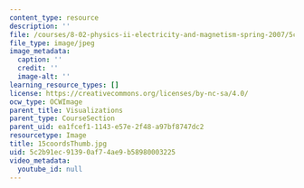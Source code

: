 ```yaml
---
content_type: resource
description: ''
file: /courses/8-02-physics-ii-electricity-and-magnetism-spring-2007/5c2b91ec91390af74ae9b58980003225_15coordsThumb.jpg
file_type: image/jpeg
image_metadata:
  caption: ''
  credit: ''
  image-alt: ''
learning_resource_types: []
license: https://creativecommons.org/licenses/by-nc-sa/4.0/
ocw_type: OCWImage
parent_title: Visualizations
parent_type: CourseSection
parent_uid: ea1fcef1-1143-e57e-2f48-a97bf8747dc2
resourcetype: Image
title: 15coordsThumb.jpg
uid: 5c2b91ec-9139-0af7-4ae9-b58980003225
video_metadata:
  youtube_id: null
---
```


